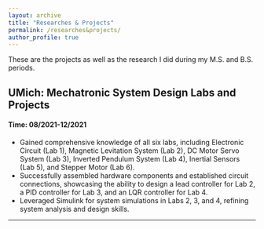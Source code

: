 ```yaml
---
layout: archive
title: "Researches & Projects"
permalink: /researches&projects/
author_profile: true
---
```

These are the projects as well as the research I did during my M.S. and B.S. periods.
## UMich: Mechatronic System Design Labs and Projects                            
#### Time:  08/2021-12/2021

* Gained comprehensive knowledge of all six labs, including Electronic Circuit (Lab 1), Magnetic Levitation System (Lab 2), DC Motor Servo System (Lab 3), Inverted Pendulum System (Lab 4), Inertial Sensors (Lab 5), and Stepper Motor (Lab 6).
* Successfully assembled hardware components and established circuit connections, showcasing the ability to design a lead controller for Lab 2, a PID controller for Lab 3, and an LQR controller for Lab 4.
* Leveraged Simulink for system simulations in Labs 2, 3, and 4, refining system analysis and design skills.

------
